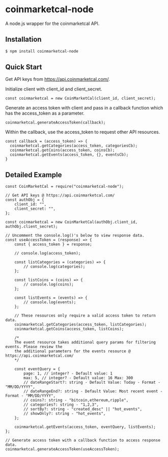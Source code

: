 # coinmarketcal-node
A node.js wrapper for the coinmarketcal API.

## Installation
```sh
$ npm install coinmarketcal-node
```

## Quick Start 

Get API keys from https://api.coinmarketcal.com/.

Initialize client with client_id and client_secret.

```
const coinmarketcal = new CoinMarketCal(client_id, client_secret);
```

Generate an access token with client and pass in a callback function which has the access_token as a parameter.
```
coinmarketcal.generateAccessToken(callback);
```

Within the callback, use the access_token to request other API resources.

```
const callback = (access_token) => {
  coinmarketcal.getCategories(access_token, categoriesCb);
  coinmarketcal.getCoins(access_token, coinsCb);
  coinmarketcal.getEvents(access_token, {}, eventsCb);
}
```

## Detailed Example

```
const CoinMarketCal = require("coinmarketcal-node");

// Get API keys @ https://api.coinmarketcal.com/
const authObj = {
    client_id: "",
    client_secret: "",
};

const coinmarketcal = new CoinMarketCal(authObj.client_id, authObj.client_secret);

// Uncomment the console.log()'s below to view response data. 
const useAccessToken = (response) => {
    const { access_token } = response;

    // console.log(access_token);

    const listCategories = (categories) => {
        // console.log(categories);
    };

    const listCoins = (coins) => {
        // console.log(coins);
    };

    const listEvents = (events) => {
        // console.log(events);
    };

    // These resources only require a valid access token to return data.
    coinmarketcal.getCategories(access_token, listCategories);
    coinmarketcal.getCoins(access_token, listCoins);

    /*
    The event resource takes additional query params for filtering events. Please review the 
    the additional parameters for the events resource @ https://api.coinmarketcal.com/
    */

    const eventQuery = {
        page: 1, // integer? - Default value: 1
        max: 5, // integer? - Default value: 16 Max: 300
        // dateRangeStart?: string - Default Value: Today - Format - "MM/DD/YYYY",
        // dateRangeEnd?: string - Default Value: Most recent event - Format - "MM/DD/YYYY",
        // coins?: string - "bitcoin,ethereum,ripple",
        // categories?: string - "1,2,3",
        // sortBy?: string - "created_desc" || "hot_events",
        // showOnly?: string - "hot_events",
    };

    coinmarketcal.getEvents(access_token, eventQuery, listEvents);
};

// Generate access token with a callback function to access response data.
coinmarketcal.generateAccessToken(useAccessToken);

```
